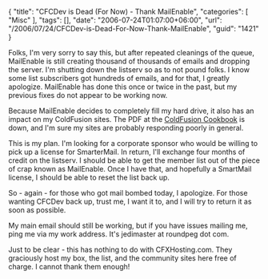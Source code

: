 {
	"title": "CFCDev is Dead (For Now) - Thank MailEnable",
	"categories": [
		"Misc"
	],
	"tags": [],
	"date": "2006-07-24T01:07:00+06:00",
	"url": "/2006/07/24/CFCDev-is-Dead-For-Now-Thank-MailEnable",
	"guid": "1421"
}

Folks, I'm very sorry to say this, but after repeated cleanings of the queue, MailEnable is still creating thousand of thousands of emails and dropping the server. I'm shutting down the listserv so as to not pound folks. I know some list subscribers got hundreds of emails, and for that, I greatly apologize. MailEnable has done this once or twice in the past,  but my previous fixes do not appear to be working now. 

Because MailEnable decides to completely fill my hard drive, it also has an impact on my ColdFusion sites. The PDF at the <a href="http://www.coldfusioncookbook.com">ColdFusion Cookbook</a> is down, and I'm sure my sites are probably responding poorly in general. 

This is my plan. I'm looking for a corporate sponsor who would be willing to pick up a license for SmarterMail. In return, I'll exchange four months of credit on the listserv. I should be able to get the member list out of the piece of crap known as MailEnable. Once I have that, and hopefully a SmartMail license, I should be able to reset the list back up.

So - again - for those who got mail bombed today, I apologize. For those wanting CFCDev back up, trust me, I want it to, and I will try to return it as soon as possible.

My main email should still be working, but if you have issues mailing me, ping me via my work address. It's jedimaster at roundpeg dot com.

Just to be clear - this has nothing to do with CFXHosting.com. They graciously host my box, the list, and the community sites here free of charge. I cannot thank them enough!